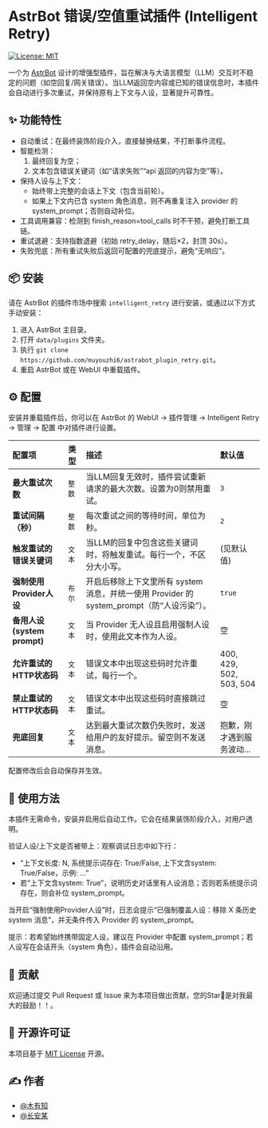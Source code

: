 # AstrBot 错误/空值重试插件 (Intelligent Retry)

[![License: MIT](https://img.shields.io/badge/License-MIT-yellow.svg)](https://opensource.org/licenses/MIT)

一个为 [AstrBot](https://github.com/AstrBotDevs/AstrBot) 设计的增强型插件，旨在解决与大语言模型（LLM）交互时不稳定的问题（如空回复/网关错误）。当LLM返回空内容或已知的错误信息时，本插件会自动进行多次重试，并保持原有上下文与人设，显著提升可靠性。

## ✨ 功能特性

- 自动重试：在最终装饰阶段介入，直接替换结果，不打断事件流程。
- 智能检测：
  1) 最终回复为空；
  2) 文本包含错误关键词（如“请求失败”“api 返回的内容为空”等）。
- 保持人设与上下文：
  - 始终带上完整的会话上下文（包含当前轮）。
  - 如果上下文内已含 system 角色消息，则不再重复注入 provider 的 system_prompt；否则自动补位。
- 工具调用兼容：检测到 finish_reason=tool_calls 时不干预，避免打断工具链。
- 重试退避：支持指数退避（初始 retry_delay，随后×2，封顶 30s）。
- 失败兜底：所有重试失败后返回可配置的兜底提示，避免“无响应”。

## 📦 安装

请在 AstrBot 的插件市场中搜索 `intelligent_retry` 进行安装，或通过以下方式手动安装：

1.  进入 AstrBot 主目录。
2.  打开 `data/plugins` 文件夹。
3.  执行 `git clone https://github.com/muyouzhi6/astrabot_plugin_retry.git`。
4.  重启 AstrBot 或在 WebUI 中重载插件。

## ⚙️ 配置

安装并重载插件后，你可以在 AstrBot 的 WebUI -> 插件管理 -> Intelligent Retry -> 管理 -> 配置 中对插件进行设置。

| 配置项 | 类型 | 描述 | 默认值 |
| :--- | :--- | :--- | :--- |
| **最大重试次数** | `整数` | 当LLM回复无效时，插件尝试重新请求的最大次数。设置为0则禁用重试。 | `3` |
| **重试间隔（秒）** | `整数` | 每次重试之间的等待时间，单位为秒。 | `2` |
| **触发重试的错误关键词** | `文本` | 当LLM的回复中包含这些关键词时，将触发重试。每行一个，不区分大小写。 | (见默认值) |
| **强制使用Provider人设** | `布尔` | 开启后移除上下文里所有 system 消息，并统一使用 Provider 的 system_prompt（防“人设污染”）。 | `true` |
| **备用人设(system prompt)** | `文本` | 当 Provider 无人设且启用强制人设时，使用此文本作为人设。 | 空 |
| **允许重试的HTTP状态码** | `文本` | 错误文本中出现这些码时允许重试，每行一个。 | 400, 429, 502, 503, 504 |
| **禁止重试的HTTP状态码** | `文本` | 错误文本中出现这些码时直接跳过重试。 | 空 |
| **兜底回复** | `文本` | 达到最大重试次数仍失败时，发送给用户的友好提示。留空则不发送消息。 | 抱歉，刚才遇到服务波动... |

配置修改后会自动保存并生效。

## 📝 使用方法

本插件无需命令，安装并启用后自动工作。它会在结果装饰阶段介入，对用户透明。

验证人设/上下文是否被带上：观察调试日志中如下行：
- “上下文长度: N, 系统提示词存在: True/False, 上下文含system: True/False，示例: …”
- 若“上下文含system: True”，说明历史对话里有人设消息；否则若系统提示词存在，则会补位 system_prompt。

当开启“强制使用Provider人设”时，日志会提示“已强制覆盖人设：移除 X 条历史 system 消息”，并无条件传入 Provider 的 system_prompt。

提示：若希望始终携带固定人设，建议在 Provider 中配置 system_prompt；若人设写在会话开头（system 角色），插件会自动沿用。

## 🤝 贡献

欢迎通过提交 Pull Request 或 Issue 来为本项目做出贡献，您的Star🌟是对我最大的鼓励！！。

## 📄 开源许可证

本项目基于 [MIT License](LICENSE) 开源。

## ✍️ 作者

- [@木有知](https://github.com/your-github-username)
- [@长安某](https://github.com/your-github-username)

